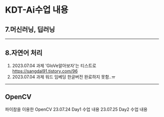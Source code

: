 # KDT-Ai수업 내용 

## 7.머신러닝, 딥러닝 

***

## 8.자연어 처리 
1. 2023.07.04 과제 'GloVe알아보자'는 티스트로 <https://sangdal91.tistory.com/96>
2. 2023.07.04 과제 워드 임베딩 한글버전 완료하지 못함..ㅠ

***

## OpenCV 
파이참을 이용한 OpenCV
23.07.24 Day1 수업 내용 
23.07.25 Day2 수업 내용 


